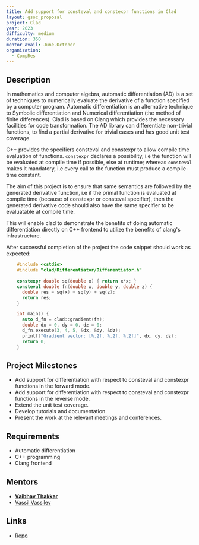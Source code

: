 ```yaml
---
title: Add support for consteval and constexpr functions in Clad
layout: gsoc_proposal
project: Clad
year: 2023
difficulty: medium
duration: 350
mentor_avail: June-October
organization:
  - CompRes
---
```


## Description

In mathematics and computer algebra, automatic differentiation (AD) is a set of
techniques to numerically evaluate the derivative of a function specified by a
computer program. Automatic differentiation is an alternative technique to
Symbolic differentiation and Numerical differentiation (the method of finite
differences).  Clad is based on Clang which provides the necessary facilities
for code transformation.  The AD library can differentiate non-trivial
functions, to find a partial derivative for trivial cases and has good unit test
coverage.

C++ provides the specifiers consteval and constexpr to allow compile time
evaluation of functions. `constexpr` declares a possibility, i.e the function
will be evaluated at compile time if possible, else at runtime; whereas
`consteval` makes it mandatory, i.e every call to the function must produce a
compile-time constant.
    
The aim of this project is to ensure that same semantics are followed by the
generated derivative function, i.e if the primal function is evaluated at
compile time (because of constexpr or consteval specifier), then the generated
derivative code should also have the same specifier to be evaluatable at compile
time.

This will enable clad to demonstrate the benefits of doing automatic
differentiation directly on C++ frontend to utilize the benefits of clang's
infrastructure.

After successful completion of the project the code snippet should work as
expected:

```cpp
    #include <cstdio>
    #include "clad/Differentiator/Differentiator.h"
    
    constexpr double sq(double x) { return x*x; }
    consteval double fn(double x, double y, double z) {
      double res = sq(x) + sq(y) + sq(z);
      return res;
    }

    int main() {
      auto d_fn = clad::gradient(fn);
      double dx = 0, dy = 0, dz = 0;
      d_fn.execute(3, 4, 5, &dx, &dy, &dz);
      printf("Gradient vector: [%.2f, %.2f, %.2f]", dx, dy, dz);
      return 0;
    }
```


## Project Milestones

* Add support for differentiation with respect to consteval and constexpr
  functions in the forward mode.
* Add support for differentiation with respect to consteval and constexpr
  functions in the reverse mode.
* Extend the unit test coverage.
* Develop tutorials and documentation.
* Present the work at the relevant meetings and conferences.


## Requirements

* Automatic differentiation
* C++ programming
* Clang frontend

## Mentors
* **[Vaibhav Thakkar](mailto:vaibhav.thakkar@cern.ch)**
* [Vassil Vassilev](mailto:vvasilev@cern.ch)

## Links
* [Repo](https://github.com/vgvassilev/clad)
